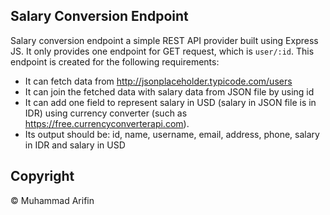 ## Salary Conversion Endpoint

Salary conversion endpoint a simple REST API provider built using Express JS. It only provides one endpoint for GET request, which is `user/:id`. This endpoint is created for the following requirements:

- It can fetch data from http://jsonplaceholder.typicode.com/users
- It can join the fetched data with salary data from JSON file by using id
- It can add one field to represent salary in USD (salary in JSON file is in IDR) using currency converter (such as https://free.currencyconverterapi.com).
- Its output should be: id, name, username, email, address, phone, salary
  in IDR and salary in USD

## Copyright

&copy; Muhammad Arifin
